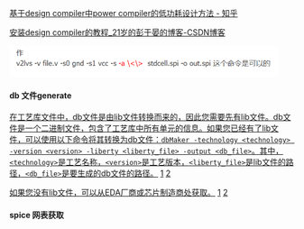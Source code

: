 [基于design compiler中power compiler的低功耗设计方法 - 知乎](https://zhuanlan.zhihu.com/p/95913984)


[安装design compiler的教程\_21岁的彭于晏的博客-CSDN博客](https://blog.csdn.net/DO_NOT_LOVE_ME/article/details/105899207)


![](https://raw.githubusercontent.com/acdefg/cdn/main/obsidian/20230530171146.png)

#### db 文件generate
[在工艺库文件中，db文件是由lib文件转换而来的，因此您需要先有lib文件。db文件是一个二进制文件，包含了工艺库中所有单元的信息。如果您已经有了lib文件，可以使用以下命令将其转换为db文件：`dbMaker -technology <technology> -version <version> -liberty <liberty_file> -output <db_file>`。其中，`<technology>`是工艺名称，`<version>`是工艺版本，`<liberty_file>`是lib文件的路径，`<db_file>`是要生成的db文件的路径。](https://blog.csdn.net/qq_41019681/article/details/118465237) [1](https://blog.csdn.net/qq_41019681/article/details/118465237) [2](https://zhuanlan.zhihu.com/p/243485197)

[如果您没有lib文件，可以从EDA厂商或芯片制造商处获取。](https://blog.csdn.net/qq_41019681/article/details/118465237) [1](https://blog.csdn.net/qq_41019681/article/details/118465237) [2](https://zhuanlan.zhihu.com/p/243485197)

#### spice 网表获取
